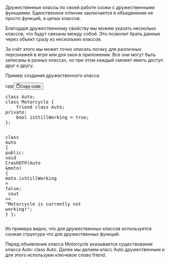 <p>Дружественные классы по своей работе схожи с дружественными функциями. 
Единственное отличие заключается в объединение не просто функций, а целых классов.</p>
<p>Благодаря дружественному свойству мы можем указать несколько классов, что будут связаны между собой. 
Это позволит брать данные через объект сразу из нескольких классов.</p>
<p>За счёт этого мы может точно описать логику для различных персонажей в игре или для окон в приложении. 
Все они могут быть записаны в разных классах, но при этом каждый сможет иметь доступ друг к другу.</p>
<p>Пример создания дружественного класса:</p>
<div class="code-element"><div class="lang-line"><text>cpp</text><button class="copy-button" id="code684b" onclick="copyCode(code684, code684b)"><svg stroke="currentColor" fill="none" stroke-width="2" viewBox="0 0 24 24" stroke-linecap="round" stroke-linejoin="round" class="h-4 w-4" height="1em" width="1em" xmlns="http://www.w3.org/2000/svg"><path d="M16 4h2a2 2 0 0 1 2 2v14a2 2 0 0 1-2 2H6a2 2 0 0 1-2-2V6a2 2 0 0 1 2-2h2"></path><rect x="8" y="2" width="8" height="4" rx="1" ry="1"></rect></svg><text>Copy code</text></button></div><div class="code" id="code684"><div class="highlight"><pre><span></span><span class="k">class</span><span class="w"> </span><span class="nc">Auto</span><span class="p">;</span>
<span class="k">class</span><span class="w"> </span><span class="nc">Motorcycle</span><span class="w"> </span><span class="p">{</span>
<span class="w">    </span><span class="k">friend</span><span class="w"> </span><span class="k">class</span><span class="w"> </span><span class="nc">Auto</span><span class="p">;</span>
<span class="k">private</span><span class="o">:</span><span class="w"> </span>
<span class="w">    </span><span class="kt">bool</span><span class="w"> </span><span class="n">isStillWorking</span><span class="w"> </span><span class="o">=</span><span class="w"> </span><span class="nb">true</span><span class="p">;</span>
<span class="p">};</span>

<span class="k">class</span><span class="w"> </span><span class="nc">Auto</span><span class="w"> </span><span class="p">{</span>
<span class="k">public</span><span class="o">:</span>
<span class="w">    </span><span class="kt">void</span><span class="w"> </span><span class="n">CrashDTP</span><span class="p">(</span><span class="n">Auto</span><span class="w"> </span><span class="o">&amp;</span><span class="n">moto</span><span class="p">)</span><span class="w"> </span><span class="p">{</span>
<span class="w">        </span><span class="n">moto</span><span class="p">.</span><span class="n">isStillWorking</span><span class="w"> </span><span class="o">=</span><span class="w"> </span><span class="nb">false</span><span class="p">;</span>
<span class="w">        </span><span class="n">cout</span><span class="w"> </span><span class="o">&lt;&lt;</span><span class="w"> </span><span class="s">&quot;Motorcycle is currently not working!&quot;</span><span class="p">;</span>
<span class="w">    </span><span class="p">}</span>
<span class="p">};</span>
</pre></div></div></div>

<p>Из примера видно, что для дружественных классов используется схожая структура что для дружественных функций.</p>
<p>Перед объявление класса Motorcycle указывается существование класса Auto: class Auto. 
Далее мы делаем класс Auto дружественным и для этого используем ключевое слово friend.</p>